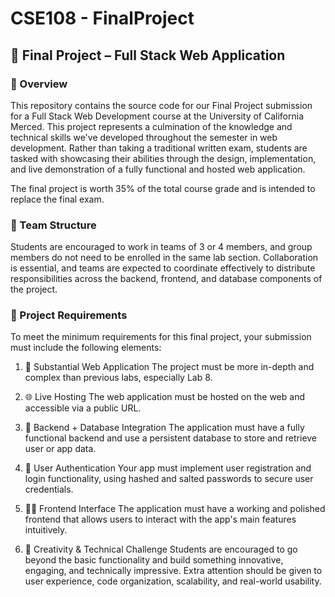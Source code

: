 # CSE108 - FinalProject

## 📌 Final Project – Full Stack Web Application

### 📖 Overview
This repository contains the source code for our Final Project submission for a Full Stack Web Development course at the University of California Merced. This project represents a culmination of the knowledge and technical skills we've developed throughout the semester in web development. Rather than taking a traditional written exam, students are tasked with showcasing their abilities through the design, implementation, and live demonstration of a fully functional and hosted web application.

The final project is worth 35% of the total course grade and is intended to replace the final exam.

### 👥 Team Structure
Students are encouraged to work in teams of 3 or 4 members, and group members do not need to be enrolled in the same lab section. Collaboration is essential, and teams are expected to coordinate effectively to distribute responsibilities across the backend, frontend, and database components of the project.

### 🎯 Project Requirements
To meet the minimum requirements for this final project, your submission must include the following elements:

1) 🔗 Substantial Web Application
The project must be more in-depth and complex than previous labs, especially Lab 8.

2) 🌐 Live Hosting
The web application must be hosted on the web and accessible via a public URL.

3) 💾 Backend + Database Integration
The application must have a fully functional backend and use a persistent database to store and retrieve user or app data.

4) 🔐 User Authentication
Your app must implement user registration and login functionality, using hashed and salted passwords to secure user credentials.

5) 👩‍💻 Frontend Interface
The application must have a working and polished frontend that allows users to interact with the app's main features intuitively.

6) 🧠 Creativity & Technical Challenge
Students are encouraged to go beyond the basic functionality and build something innovative, engaging, and technically impressive. Extra attention should be given to user experience, code organization, scalability, and real-world usability.
